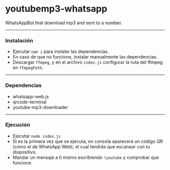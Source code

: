 # youtubemp3-whatsapp
WhatsAppBot that download mp3 and sent to a number.

---

### Instalación

- Ejecutar `npm i` para instalar las dependencias.
- En caso de que no funcione, instalar manualmente las dependencias.
- Descargar `ffmpeg`, y en el archivo `index.js` configurar la ruta del ffmpeg en `ffmpegPath`.

---

### Dependencias

- whatsapp-web.js
- qrcode-terminal
- youtube-mp3-downloader

---

### Ejecución

- Ejecutar `node index.js`
- Si es la primera vez que se ejecuta, en consola aparecerá un código QR (cómo el de WhatsApp Web), el cual tendrás que escanear con tu dispositivo.
- Mandar un mensaje a ti mismo escribiendo `!youtube` y comprobar que funcione.
